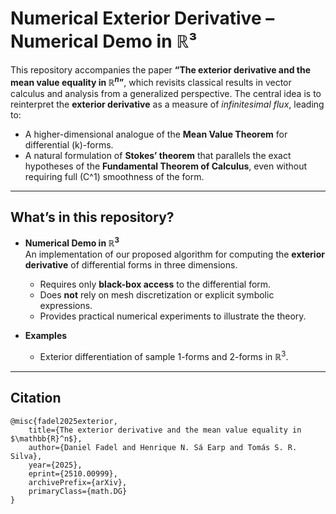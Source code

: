# Numerical Exterior Derivative – Numerical Demo in ℝ³  

This repository accompanies the paper **“The exterior derivative and the mean value equality
in $\mathbb{R}^n$”**, which revisits classical results in vector calculus and analysis from a generalized perspective. The central idea is to reinterpret the **exterior derivative** as a measure of *infinitesimal flux*, leading to:  

- A higher-dimensional analogue of the **Mean Value Theorem** for differential \(k\)-forms.  
- A natural formulation of **Stokes’ theorem** that parallels the exact hypotheses of the **Fundamental Theorem of Calculus**, even without requiring full \(C^1\) smoothness of the form.  

---

## What’s in this repository?  

- **Numerical Demo in $\mathbb{R}^3$**  
  An implementation of our proposed algorithm for computing the **exterior derivative** of differential forms in three dimensions.  
  - Requires only **black-box access** to the differential form.  
  - Does **not** rely on mesh discretization or explicit symbolic expressions.  
  - Provides practical numerical experiments to illustrate the theory.  

- **Examples**  
  - Exterior differentiation of sample 1-forms and 2-forms in $\mathbb{R}^3$.  

---

## Citation
```
@misc{fadel2025exterior,
    title={The exterior derivative and the mean value equality in $\mathbb{R}^n$},
    author={Daniel Fadel and Henrique N. Sá Earp and Tomás S. R. Silva},
    year={2025},
    eprint={2510.00999},
    archivePrefix={arXiv},
    primaryClass={math.DG}
}
```